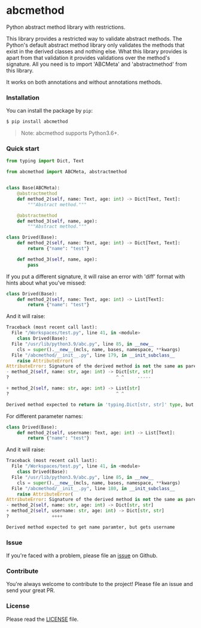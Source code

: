 # abcmethod

Python abstract method library with restrictions.

This library provides a restricted way to validate abstract methods.
The Python's default abstract method library only validates the methods
that exist in the derived classes and nothing else.
What this library provides is apart from that validation it provides
validations over the method's signature.
All you need is to import 'ABCMeta' and 'abstractmethod' from this library.

It works on both annotations and without annotations methods.

### Installation

You can install the package by `pip`:

```bash
$ pip install abcmethod
```

> Note: abcmethod supports Python3.6+.

### Quick start

```python
from typing import Dict, Text

from abcmethod import ABCMeta, abstractmethod


class Base(ABCMeta):
    @abstractmethod
    def method_2(self, name: Text, age: int) -> Dict[Text, Text]:
        """Abstract method."""

    @abstractmethod
    def method_3(self, name, age):
        """Abstract method."""

class Drived(Base):
    def method_2(self, name: Text, age: int) -> Dict[Text, Text]:
        return {"name": "test"}

    def method_3(self, name, age):
        pass
```

If you put a different signature, it will raise an error with 'diff' format with hints about what you've missed:

```python
class Drived(Base):
    def method_2(self, name: Text, age: int) -> List[Text]:
        return {"name": "test"}
```

And it will raise:

```python
Traceback (most recent call last):
  File "/Workspaces/test.py", line 41, in <module>
    class Drived(Base):
  File "/usr/lib/python3.9/abc.py", line 85, in __new__
    cls = super().__new__(mcls, name, bases, namespace, **kwargs)
  File "/abcmethod/__init__.py", line 179, in __init_subclass__
    raise AttributeError(
AttributeError: Signature of the derived method is not the same as parent class:
- method_2(self, name: str, age: int) -> Dict[str, str]
?                                        ^ ^     -----

+ method_2(self, name: str, age: int) -> List[str]
?                                        ^ ^

Derived method expected to return in 'typing.Dict[str, str]' type, but returns 'typing.List[str]'
```

For different parameter names:

```python
class Drived(Base):
    def method_2(self, username: Text, age: int) -> List[Text]:
        return {"name": "test"}
```

And it will raise:

```python
Traceback (most recent call last):
  File "/Workspaces/test.py", line 41, in <module>
    class Drived(Base):
  File "/usr/lib/python3.9/abc.py", line 85, in __new__
    cls = super().__new__(mcls, name, bases, namespace, **kwargs)
  File "/abcmethod/__init__.py", line 180, in __init_subclass__
    raise AttributeError(
AttributeError: Signature of the derived method is not the same as parent class:
- method_2(self, name: str, age: int) -> Dict[str, str]
+ method_2(self, username: str, age: int) -> Dict[str, str]
?                ++++

Derived method expected to get name paramter, but gets username
```

### Issue

If you're faced with a problem, please file an [issue](https://github.com/mortymacs/abcmethod/issues/new) on Github.


### Contribute

You're always welcome to contribute to the project! Please file an issue and send your great PR.

### License

Please read the [LICENSE](./LICENSE) file.
